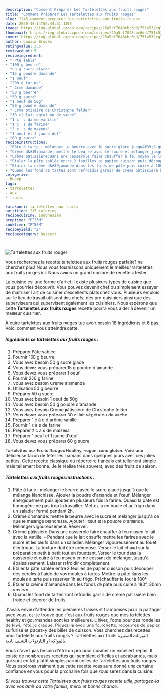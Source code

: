 ```yaml
---
description: "Comment Préparer Les Tartelettes aux fruits rouges"
title: "Comment Préparer Les Tartelettes aux fruits rouges"
slug: 1245-comment-preparer-les-tartelettes-aux-fruits-rouges
date: 2020-10-14T06:44:31.139Z
image: https://img-global.cpcdn.com/recipes/25a5cf7048cbc6dd/751x532cq70/tartelettes-aux-fruits-rouges-photo-principale-de-la-recette.jpg
thumbnail: https://img-global.cpcdn.com/recipes/25a5cf7048cbc6dd/751x532cq70/tartelettes-aux-fruits-rouges-photo-principale-de-la-recette.jpg
cover: https://img-global.cpcdn.com/recipes/25a5cf7048cbc6dd/751x532cq70/tartelettes-aux-fruits-rouges-photo-principale-de-la-recette.jpg
author: Louisa Brooks
ratingvalue: 3.6
reviewcount: 5
recipeingredient:
- " Pte sable"
- "100 g beurre"
- "50 g sucre glace"
- "15 g poudre damande"
- "1 oeuf"
- "200 g farine"
- " Crme damande"
- "50 g beurre"
- "50 g sucre"
- "1 oeuf de 50g"
- "50 g poudre damande"
- " Crme ptissire de Christophe felder"
- "30 cl lait vgtal ou de vache"
- "1 c  c darme vanille"
- "1 c  s de farine"
- "2 c  s de mazena"
- "1 oeuf et 1 jaune duf"
- "60 g sucre"
recipeinstructions:
- "Pâte à tarte : mélanger le beurre avec le sucre glace jusqu&#39;à que le mélange blanchisse. Ajouter la poudre d&#39;amande et l&#39;œuf. Mélanger énergiquement puis ajouter en plusieurs fois la farine. Quand la pâte est homogène ne pas trop la travailler. Mettez la en boule et au frigo dans un saladier fermé pendant 2h."
- "Crème d&#39;amande: mettre le beurre avec le sucre et mélanger jusqu&#39;à ce que le mélange blanchisse. Ajouter l&#39;œuf et la poudre d&#39;amande. Mélanger vigoureusement. Réserver."
- "Crème pâtissière:Dans une casserole faire chauffer à feu moyen le lait avec la vanille.  Pendant que le lait chauffe mettre les farines avec le sucre et les œufs dans un saladier. Mélanger vigoureusement au fouet électrique. La texture doit être crémeuse. Verser le lait chaud sur la préparation petit à petit tout en fouettant. Verser le tour dans la casserole et cuire à feu moyen en ne cessant de mélanger, jusqu&#39;à épaississement. Laisser refroidir complètement."
- "Etaler la pâte sablée entre 2 feuilles de papier cuisson puis découper des cercles à l&#39;aide de vos moules à tartes. Mettre la pâte dans les moules à tarte puis réserver 1h au frigo. Préchauffer le four à 180°"
- "Etaler la crème d&#39;amande dans les fonds de pâte puis cuire à 180°, 30mn environ."
- "Quand les fond de tartes sont refroidis garnir de crème pâtissière bien froide et décorer de fruits."
categories:
- Resep
tags:
- tartelettes
- aux
- fruits

katakunci: tartelettes aux fruits 
nutrition: 257 calories
recipecuisine: Indonesian
preptime: "PT23M"
cooktime: "PT55M"
recipeyield: "2"
recipecategory: Dessert

---
```



![Tartelettes aux fruits rouges](https://img-global.cpcdn.com/recipes/25a5cf7048cbc6dd/751x532cq70/tartelettes-aux-fruits-rouges-photo-principale-de-la-recette.jpg)

Vous recherchez la recette tartelettes aux fruits rouges parfaite? ne cherchez plus! Nous vous fournissons uniquement le meilleur tartelettes aux fruits rouges ici. Nous avons un grand nombre de recette à tester.

La cuisine est une forme d'art et il existe plusieurs types de cuisine que vous pourriez découvrir. Vous pouvez devenir chef ou simplement essayer de maîtriser l'art de cuisiner d'excellents plats chez vous. Plusieurs emplois sur le lieu de travail utilisent des chefs, des pré-cuisiniers ainsi que des superviseurs qui supervisent également les cuisiniers. Nous espérons que cette <strong> Tartelettes aux fruits rouges </strong> recette pourra vous aider à devenir un meilleur cuisinier.

<!--inarticleads1-->

À cuire tartelettes aux fruits rouges tue avoir besoin 18 Ingrédients et 6 pas. Voici comment vous atteindre cette.

##### Ingrédients de tartelettes aux fruits rouges :

1. Préparer  Pâte sablée
1. Fournir 100 g beurre,
1. Vous avez besoin 50 g sucre glace
1. Vous devez vous préparer 15 g poudre d&#39;amande
1. Vous devez vous préparer 1 oeuf
1. Fournir 200 g farine
1. Vous avez besoin  Crème d&#39;amande
1. Utilisation 50 g beurre
1. Préparer 50 g sucre
1. Vous avez besoin 1 oeuf de 50g
1. Vous avez besoin 50 g poudre d&#39;amande
1. Vous avez besoin  Crème pâtissière de Christophe felder
1. Vous devez vous préparer 30 cl lait végétal ou de vache
1. Préparer 1 c à c d&#39;arôme vanille
1. Fournir 1 c à s de farine
1. Préparer 2 c à s de maïzena
1. Préparer 1 oeuf et 1 jaune d&#39;œuf
1. Vous devez vous préparer 60 g sucre


Tartelettes aux Fruits Rouges Healthy, vegan, sans gluten. Voici une délicieuse façon de fêter les mamans dans quelques jours avec ces jolies petites. Cette recette classique du répertoire français est tellement simple mais tellement bonne. Je le réalise très souvent, avec des fruits de saison. 

<!--inarticleads2-->

##### Tartelettes aux fruits rouges instructions :

1. Pâte à tarte : mélanger le beurre avec le sucre glace jusqu&#39;à que le mélange blanchisse. Ajouter la poudre d&#39;amande et l&#39;œuf. Mélanger énergiquement puis ajouter en plusieurs fois la farine. Quand la pâte est homogène ne pas trop la travailler. Mettez la en boule et au frigo dans un saladier fermé pendant 2h.
1. Crème d&#39;amande: mettre le beurre avec le sucre et mélanger jusqu&#39;à ce que le mélange blanchisse. Ajouter l&#39;œuf et la poudre d&#39;amande. Mélanger vigoureusement. Réserver.
1. Crème pâtissière:Dans une casserole faire chauffer à feu moyen le lait avec la vanille.  - Pendant que le lait chauffe mettre les farines avec le sucre et les œufs dans un saladier. Mélanger vigoureusement au fouet électrique. La texture doit être crémeuse. Verser le lait chaud sur la préparation petit à petit tout en fouettant. Verser le tour dans la casserole et cuire à feu moyen en ne cessant de mélanger, jusqu&#39;à épaississement. Laisser refroidir complètement.
1. Etaler la pâte sablée entre 2 feuilles de papier cuisson puis découper des cercles à l&#39;aide de vos moules à tartes. Mettre la pâte dans les moules à tarte puis réserver 1h au frigo. Préchauffer le four à 180°
1. Etaler la crème d&#39;amande dans les fonds de pâte puis cuire à 180°, 30mn environ.
1. Quand les fond de tartes sont refroidis garnir de crème pâtissière bien froide et décorer de fruits.


J&#39;avais envie d&#39;attendre les premières fraises et framboises pour la partager avec vous, car je trouve que c&#39;est aux fruits rouges que mes tartelettes healthy et gourmandes sont les meilleures. L&#39;hiver, j&#39;opte pour des rondelles de kiwi, l&#39;été, je craque. Piquez-la avec une fourchette, recouvrez de papier sulfurisé et placez-y des billes de cuisson. Vous cherchez des recettes pour tartelette aux fruits rouges ? Tartelettes aux fruits التورتات الصغيرة بالفواكه او التارتولات الشيف نادية. 

<!--inarticleads1-->

<p>
Vous n'avez pas besoin d'être un pro pour cuisiner un excellent repas. Il existe de nombreuses recettes qui semblent difficiles et accablantes, mais qui sont en fait plutôt simples parmi celles de Tartelettes aux fruits rouges. Nous espérons vraiment que cette recette vous aura donné une certaine confiance en vous pour la prochaine fois que vous serez dans la cuisine.
</p>

<p>
<i>Si vous trouvez cette Tartelettes aux fruits rouges recette utile, partagez-la avec vos amis ou votre famille, merci et bonne chance.</i>
</p>
